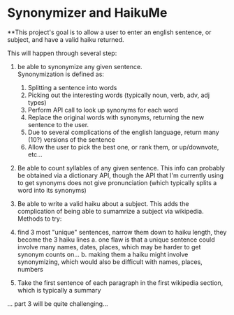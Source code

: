 <h1>Synonymizer and HaikuMe</h1>

**This project's goal is to allow a user to enter an english sentence, or subject, and have a valid haiku returned.

This will happen through several step:
1. be able to synonymize any given sentence.  
  Synonymization is defined as:
    1. Splitting a sentence into words
    2. Picking out the interesting words (typically noun, verb, adv, adj types)
    3. Perform API call to look up synonyms for each word
    4. Replace the original words with synonyms, returning the new sentence to the user.
    5. Due to several complications of the english language, return many (10?) versions of the sentence
    6. Allow the user to pick the best one, or rank them, or up/downvote, etc...

2. Be able to count syllables of any given sentence.  This info can probably be obtained via a dictionary API, though the API that I'm currently using to get synonyms does not give pronunciation (which typically splits a word into its synonyms)

3. Be able to write a valid haiku about a subject.  This adds the complication of being able to sumamrize a subject via wikipedia.  Methods to try:
  1. find 3 most "unique" sentences, narrow them down to haiku length, they become the 3 haiku lines
     a. one flaw is that a unique sentence could involve many names, dates, places, which may be harder to get synonym counts on...
     b. making them a haiku might involve synonymizing, which would also be difficult with names, places, numbers
  2. Take the first sentence of each paragraph in the first wikipedia section, which is typically a summary

... part 3 will be quite challenging...

